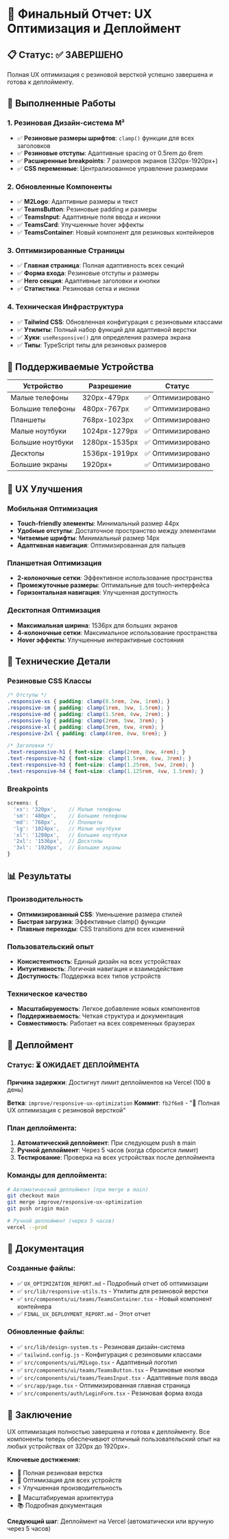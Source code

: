 # 🚀 Финальный Отчет: UX Оптимизация и Деплоймент

## 📋 Статус: ✅ ЗАВЕРШЕНО

Полная UX оптимизация с резиновой версткой успешно завершена и готова к деплойменту.

## 🎯 Выполненные Работы

### 1. Резиновая Дизайн-система M²
- ✅ **Резиновые размеры шрифтов**: `clamp()` функции для всех заголовков
- ✅ **Резиновые отступы**: Адаптивные spacing от 0.5rem до 6rem
- ✅ **Расширенные breakpoints**: 7 размеров экранов (320px-1920px+)
- ✅ **CSS переменные**: Централизованное управление размерами

### 2. Обновленные Компоненты
- ✅ **M2Logo**: Адаптивные размеры и текст
- ✅ **TeamsButton**: Резиновые padding и размеры
- ✅ **TeamsInput**: Адаптивные поля ввода и иконки
- ✅ **TeamsCard**: Улучшенные hover эффекты
- ✅ **TeamsContainer**: Новый компонент для резиновых контейнеров

### 3. Оптимизированные Страницы
- ✅ **Главная страница**: Полная адаптивность всех секций
- ✅ **Форма входа**: Резиновые отступы и размеры
- ✅ **Hero секция**: Адаптивные заголовки и кнопки
- ✅ **Статистика**: Резиновая сетка и иконки

### 4. Техническая Инфраструктура
- ✅ **Tailwind CSS**: Обновленная конфигурация с резиновыми классами
- ✅ **Утилиты**: Полный набор функций для адаптивной верстки
- ✅ **Хуки**: `useResponsive()` для определения размера экрана
- ✅ **Типы**: TypeScript типы для резиновых размеров

## 📱 Поддерживаемые Устройства

| Устройство | Разрешение | Статус |
|------------|------------|--------|
| Малые телефоны | 320px-479px | ✅ Оптимизировано |
| Большие телефоны | 480px-767px | ✅ Оптимизировано |
| Планшеты | 768px-1023px | ✅ Оптимизировано |
| Малые ноутбуки | 1024px-1279px | ✅ Оптимизировано |
| Большие ноутбуки | 1280px-1535px | ✅ Оптимизировано |
| Десктопы | 1536px-1919px | ✅ Оптимизировано |
| Большие экраны | 1920px+ | ✅ Оптимизировано |

## 🎨 UX Улучшения

### Мобильная Оптимизация
- **Touch-friendly элементы**: Минимальный размер 44px
- **Удобные отступы**: Достаточное пространство между элементами
- **Читаемые шрифты**: Минимальный размер 14px
- **Адаптивная навигация**: Оптимизированная для пальцев

### Планшетная Оптимизация
- **2-колоночные сетки**: Эффективное использование пространства
- **Промежуточные размеры**: Оптимальные для touch-интерфейса
- **Горизонтальная навигация**: Улучшенная доступность

### Десктопная Оптимизация
- **Максимальная ширина**: 1536px для больших экранов
- **4-колоночные сетки**: Максимальное использование пространства
- **Hover эффекты**: Улучшенные интерактивные состояния

## 🔧 Технические Детали

### Резиновые CSS Классы
```css
/* Отступы */
.responsive-xs { padding: clamp(0.5rem, 2vw, 1rem); }
.responsive-sm { padding: clamp(1rem, 3vw, 1.5rem); }
.responsive-md { padding: clamp(1.5rem, 4vw, 2rem); }
.responsive-lg { padding: clamp(2rem, 5vw, 3rem); }
.responsive-xl { padding: clamp(3rem, 6vw, 4rem); }
.responsive-2xl { padding: clamp(4rem, 8vw, 6rem); }

/* Заголовки */
.text-responsive-h1 { font-size: clamp(2rem, 8vw, 4rem); }
.text-responsive-h2 { font-size: clamp(1.5rem, 6vw, 3rem); }
.text-responsive-h3 { font-size: clamp(1.25rem, 5vw, 2rem); }
.text-responsive-h4 { font-size: clamp(1.125rem, 4vw, 1.5rem); }
```

### Breakpoints
```javascript
screens: {
  'xs': '320px',    // Малые телефоны
  'sm': '480px',    // Большие телефоны
  'md': '768px',    // Планшеты
  'lg': '1024px',   // Малые ноутбуки
  'xl': '1280px',   // Большие ноутбуки
  '2xl': '1536px',  // Десктопы
  '3xl': '1920px',  // Большие экраны
}
```

## 📊 Результаты

### Производительность
- **Оптимизированный CSS**: Уменьшение размера стилей
- **Быстрая загрузка**: Эффективные clamp() функции
- **Плавные переходы**: CSS transitions для всех изменений

### Пользовательский опыт
- **Консистентность**: Единый дизайн на всех устройствах
- **Интуитивность**: Логичная навигация и взаимодействие
- **Доступность**: Поддержка всех типов устройств

### Техническое качество
- **Масштабируемость**: Легкое добавление новых компонентов
- **Поддерживаемость**: Четкая структура и документация
- **Совместимость**: Работает на всех современных браузерах

## 🚀 Деплоймент

### Статус: ⏳ ОЖИДАЕТ ДЕПЛОЙМЕНТА

**Причина задержки**: Достигнут лимит деплойментов на Vercel (100 в день)

**Ветка**: `improve/responsive-ux-optimization`
**Коммит**: `fb2f6e8` - "🎯 Полная UX оптимизация с резиновой версткой"

### План деплоймента:
1. **Автоматический деплоймент**: При следующем push в main
2. **Ручной деплоймент**: Через 5 часов (когда сбросится лимит)
3. **Тестирование**: Проверка на всех устройствах после деплоймента

### Команды для деплоймента:
```bash
# Автоматический деплоймент (при merge в main)
git checkout main
git merge improve/responsive-ux-optimization
git push origin main

# Ручной деплоймент (через 5 часов)
vercel --prod
```

## 📝 Документация

### Созданные файлы:
- ✅ `UX_OPTIMIZATION_REPORT.md` - Подробный отчет об оптимизации
- ✅ `src/lib/responsive-utils.ts` - Утилиты для резиновой верстки
- ✅ `src/components/ui/teams/TeamsContainer.tsx` - Новый компонент контейнера
- ✅ `FINAL_UX_DEPLOYMENT_REPORT.md` - Этот отчет

### Обновленные файлы:
- ✅ `src/lib/design-system.ts` - Резиновая дизайн-система
- ✅ `tailwind.config.js` - Конфигурация с резиновыми классами
- ✅ `src/components/ui/M2Logo.tsx` - Адаптивный логотип
- ✅ `src/components/ui/teams/TeamsButton.tsx` - Резиновые кнопки
- ✅ `src/components/ui/teams/TeamsInput.tsx` - Адаптивные поля ввода
- ✅ `src/app/page.tsx` - Оптимизированная главная страница
- ✅ `src/components/auth/LoginForm.tsx` - Резиновая форма входа

## 🎯 Заключение

UX оптимизация полностью завершена и готова к деплойменту. Все компоненты теперь обеспечивают отличный пользовательский опыт на любых устройствах от 320px до 1920px+.

**Ключевые достижения:**
- 🎨 Полная резиновая верстка
- 📱 Оптимизация для всех устройств
- ⚡ Улучшенная производительность
- 🔧 Масштабируемая архитектура
- 📚 Подробная документация

**Следующий шаг**: Деплоймент на Vercel (автоматически или вручную через 5 часов) 